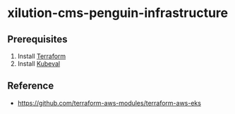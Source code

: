 # xilution-cms-penguin-infrastructure

## Prerequisites

1. Install [Terraform](https://www.terraform.io/)
1. Install [Kubeval](https://kubeval.instrumenta.dev/installation/)

## Reference

* https://github.com/terraform-aws-modules/terraform-aws-eks
